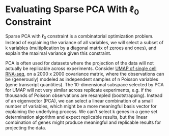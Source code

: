 # Evaluating Sparse PCA With ℓ<sub>0</sub> Constraint

Sparse PCA with ℓ<sub>0</sub> constraint is a combinatorial optimization problem. Instead of explaining the variance of all variables, we will select a subset of k variables (multiplication by a diagonal matrix of zeroes and ones), and explain the maximal variance given this constraint.

PCA is often used for datasets where the projection of the data will not actually be replicable across experiments. Consider <a href="https://satijalab.org/seurat/articles/pbmc3k_tutorial.html">UMAP of single cell RNA-seq</a>, on a 2000 x 2000 covariance matrix, where the observations can be (generously) modeled as independent samples of n Poisson variables (gene transcript quantities). The 10-dimensional subspace selected by PCA for UMAP will not very similar across replicate experiments, e.g. if the thousands of Poisson observations are resampled (bootstrapping). Instead of an eigenvector (PCA), we can select a linear combination of a small number of variables, which might be a more meaningful basis vector for explaining the underlying process. We can't select k genes in a gene set determination algorithm and expect replicable results, but the linear combination of genes might produce meaningful and replicable results for projecting the data.

